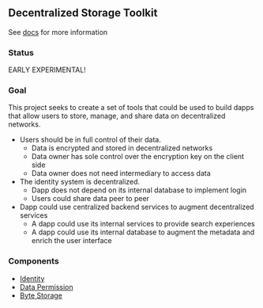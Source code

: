 ## Decentralized Storage Toolkit

See [docs](docs/) for more information

### Status
EARLY EXPERIMENTAL!

### Goal
This project seeks to create a set of tools that could be used to build dapps that allow users to store, manage, and share data on decentralized networks.

- Users should be in full control of their data.
  - Data is encrypted and stored in decentralized networks
  - Data owner has sole control over the encryption key on the client side
  - Data owner does not need intermediary to access data
- The identity system is decentralized.
  - Dapp does not depend on its internal database to implement login
  - Users could share data peer to peer
- Dapp could use centralized backend services to augment decentralized services
  - A dapp could use its internal services to provide search experiences
  - A dapp could use its internal database to augment the metadata and enrich the user interface
  
### Components

- [Identity](docs/identity.md)
- [Data Permission](docs/data-permission.md)
- [Byte Storage](docs/decentralized-storage-networks.md) 
